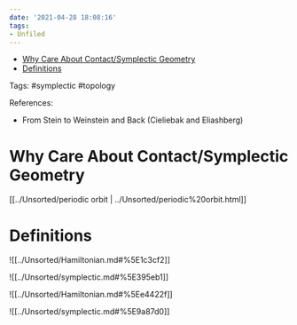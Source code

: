 ```yaml
---
date: '2021-04-28 18:08:16'
tags:
- Unfiled
---
```


-   [Why Care About Contact/Symplectic Geometry](#why-care-about-contactsymplectic-geometry)
-   [Definitions](#definitions)














Tags: \#symplectic \#topology

References:

-   From Stein to Weinstein and Back (Cieliebak and Eliashberg)

Why Care About Contact/Symplectic Geometry
==========================================

[[../Unsorted/periodic orbit | ../Unsorted/periodic%20orbit.html]]

Definitions
===========

![[../Unsorted/Hamiltonian.md#%5E1c3cf2]]

![[../Unsorted/symplectic.md#%5E395eb1]]

![[../Unsorted/Hamiltonian.md#%5Ee4422f]]

![[../Unsorted/symplectic.md#%5E9a87d0]]
